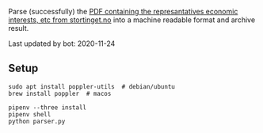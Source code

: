 Parse (successfully) the [PDF containing the represantatives economic interests, etc from stortinget.no](https://www.stortinget.no/no/Stortinget-og-demokratiet/Representantene/Okonomiske-interesser/) into a machine readable format and archive result.

Last updated by bot: 2020-11-24

## Setup
    sudo apt install poppler-utils  # debian/ubuntu
    brew install poppler  # macos

    pipenv --three install
    pipenv shell
    python parser.py
